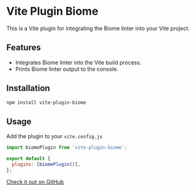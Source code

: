 # Vite Plugin Biome

This is a Vite plugin for integrating the Biome linter into your Vite project.

## Features

- Integrates Biome linter into the Vite build process.
- Prints Biome linter output to the console.

## Installation

```bash
npm install vite-plugin-biome
```

## Usage

Add the plugin to your `vite.config.js`

```javascript
import biomePlugin from 'vite-plugin-biome';

export default {
  plugins: [biomePlugin()],
};
```

[Check it out on GitHub](https://github.com/skrulling/vite-plugin-biome)